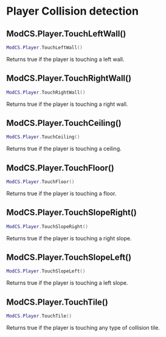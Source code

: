 # Player Collision detection

## ModCS.Player.TouchLeftWall()

```lua
ModCS.Player.TouchLeftWall()
```

Returns true if the player is touching a left wall.

## ModCS.Player.TouchRightWall()

```lua
ModCS.Player.TouchRightWall()
```

Returns true if the player is touching a right wall.

## ModCS.Player.TouchCeiling()

```lua
ModCS.Player.TouchCeiling()
```

Returns true if the player is touching a ceiling.

## ModCS.Player.TouchFloor()

```lua
ModCS.Player.TouchFloor()
```

Returns true if the player is touching a floor.

## ModCS.Player.TouchSlopeRight()

```lua
ModCS.Player.TouchSlopeRight()
```

Returns true if the player is touching a right slope.

## ModCS.Player.TouchSlopeLeft()

```lua
ModCS.Player.TouchSlopeLeft()
```

Returns true if the player is touching a left slope.

## ModCS.Player.TouchTile()

```lua
ModCS.Player.TouchTile()
```

Returns true if the player is touching any type of collision tile.